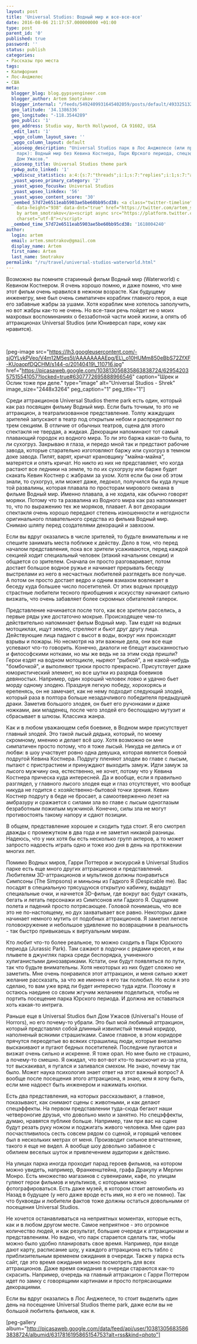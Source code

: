 ```yaml
---
layout: post
title: 'Universal Studios: Водный мир и все-все-все'
date: 2016-08-06 21:17:57.000000000 +01:00
type: post
parent_id: '0'
published: true
password: ''
status: publish
categories:
- Рассказы про места
tags:
- Калифорния
- Лос-Анджелес
- США
meta:
  blogger_blog: blog.gypsyengineer.com
  blogger_author: Artem Smotrakov
  blogger_internal: "/feeds/5492409931645402059/posts/default/4933251328967339149"
  geo_latitude: '34.1386336'
  geo_longitude: "-118.3544289"
  geo_public: '1'
  geo_address: Studio way, North Hollywood, CA 91602, USA
  _edit_last: '1'
  _wpgo_column_layout_save: ''
  _wpgo_column_layout: default
  _aioseop_description: "Universal Studios парк в Лос Анджелесе (или просто\r\nЮниверсал
    парк): Водный мир без Кевина Костнера, Парк Юрского периода, спецэффекты и бывший
    Дом Ужасов."
  _aioseop_title: Universal Studios theme park
  rp4wp_auto_linked: '1'
  _wpdiscuz_statistics: a:4:{s:7:"threads";i:1;s:7:"replies";i:1;s:7:"authors";i:2;s:14:"recent_authors";a:2:{i:0;O:8:"stdClass":3:{s:20:"comment_author_email";s:25:"artem.smotrakov@gmail.com";s:14:"comment_author";s:5:"artem";s:7:"user_id";s:1:"1";}i:1;O:8:"stdClass":3:{s:20:"comment_author_email";s:21:"m_savitskaya_@mail.ru";s:14:"comment_author";s:14:"Маришка";s:7:"user_id";s:1:"0";}}}
  _yoast_wpseo_primary_category: '2'
  _yoast_wpseo_focuskw: Universal Studios
  _yoast_wpseo_linkdex: '56'
  _yoast_wpseo_content_score: '30'
  _oembed_57d72e6511eab5903ae5be60bb95cd38: <a class="twitter-timeline" data-width="625"
    data-height="938" data-dnt="true" href="https://twitter.com/artem_smotrakov?ref_src=twsrc%5Etfw">Tweets
    by artem_smotrakov</a><script async src="https://platform.twitter.com/widgets.js"
    charset="utf-8"></script>
  _oembed_time_57d72e6511eab5903ae5be60bb95cd38: '1618004240'
author:
  login: artem
  email: artem.smotrakov@gmail.com
  display_name: Artem
  first_name: Artem
  last_name: Smotrakov
permalink: "/ru/travel/universal-studios-waterworld.html"
---
```

Возможно вы помните старинный фильм Водный мир (Waterworld) с Кевином Костнером. Я очень хорошо помню, и даже помню, что мне этот фильм очень нравился в нежном возрасте. Как будущему инженегру, мне был очень симпатичен кораблик главного героя, а еще его забавные жабры за ушами. Хотя кораблик мне хотелось заполучить, но вот жабры как-то не очень. Но все-таки речь пойдет не о моих махровых воспоминаниях о беззаботной части моей жизни, а опять об аттракционах Universal Studios (или Юниверсал парк, кому как нравится).

&nbsp;

[peg-image src="https://lh3.googleusercontent.com/-sjOYLykPVeo/V4m12M5es5I/AAAAAAAAEpg/EL\_o10HUMm850eBbS72ZfXF-KUoaopfDQCHM/s144-o/20140419\_110716.jpg" href="https://picasaweb.google.com/103813056835863838724/6295420357515541057?locked=true#6307772695888966546" caption="Шрек и Ослик тоже при деле." type="image" alt="Universal Studios - Shrek" image\_size="2448x3264" peg\_caption="1" peg\_title="1"]

<!--more-->

Среди аттракционов Universal Studios theme park есть один, который как раз посвящен фильму Водный мир. Если быть точным, то это не аттракцион, а театрализованное представление. Толпу жаждущих зрителей запускают в театр под открытым небом и распределяют по трем секциям. В отличие от обычных театров, сцена для этого спектакля не твердая, а жидкая. Декорации напоминают тот самый плавающий городок из водного мира. То ли это баржа какая-то была, то ли сухогруз. Закрываю я глаза, и передо мной так и предстают рабочие завода, которые старательно изготовляют баржу или сухогруз в темном доке завода. Пилят, варят, кричат крановщику "майна-майна", матерятся и опять кричат. Но никто из них не представляет, что когда растают все ледники на земле, то по их сухогрузу или барже будет скакать Кевин Костнер с жабрами за ухом. Хотя если бы они об этом знали, то сухогруз, или может даже, ледокол, получился бы куда лучше той развалины, которая плавала по просторам мирового океана в фильме Водный мир. Именно плавала, а не ходила, как обычно говорят моряки.&nbsp;Потому что та развалина из Водного мира как раз напоминает то, что по выражению тех же моряков, плавает. А вот декорации спектакля очень хорошо передают степень изношенности и негодности оригинального плавательного средства из фильма Водный мир. Снимаю шляпу перед создателями декораций и завхозом.

Если вы вдруг оказались в числе зрителей, то будьте внимательны и не спешите занимать места поближе к действу. Дело в том, что перед началом представления, пока все зрители усаживаются, перед каждой секцией ходит специальный человек (этакий начальник секции) и общается со зрителем. Сначала он просто разговаривает, потом достает большое водное ружье и начинает прерывать беседу выстрелами из него в несчастных любителей разглядеть все получше. А потом он просто достает ведро и одним взмахом вовлекает в беседу&nbsp;куда большее число посетителей. От этих водных процедур страстные любители тесного приобщения к искусству начинают сильно визжать, что очень забавляет более скромных обитателей галерок.

Представление начинается после того, как все зрители расселись, а первые ряды уже достаточно мокрые. Происходящее чем-то действительно напоминает фильм Водный мир. Там ездят на водных мотоциклах, ищут землю, стреляют и бьют друг другу лица. Действующие лица падают с высот в воды, вокруг них происходят взрывы и пожары. Но несмотря на эти важные дела, они все еще успевают что-то говорить. Конечно, диалоги не блещут изысканностью и философскими нотками, но мы же ведь не за этим сюда пришли? Герои ездят на водном мотоцикле, ныряют "рыбкой", а не какой-нибудь "бомбочкой",&nbsp;и выполняют трюки просто прекрасно. Присутствует даже юмористический элемент, но все шутки из разряда боевиков девяностых. Например, один хороший человек&nbsp;ловко и удачно бьет морду одному злодею. Празднуя легкую победу, хорохорясь и ерепенясь, он не замечает, как не нему подходит следующий злодей, который раза в полтора больше незадачливого победителя предыдущей драки. Заметив большого злодея, он бьет его ручонками и даже ножками, аки младенец, после чего злодей его беспощадно мутузит и сбрасывает в шлюзы. Классика жанра.

Как и в любом уважающем себя боевике, в Водном мире присутствует главный злодей. Это такой лысый дядька, который, по моему скромному, мнению и делает всё шоу. Хотя возможно он мне симпатичен просто потому, что я тоже лысый. Никуда не делись и от любви: в шоу участвует ровно одна девушка, которая является боевой подругой Кевина Костнера. Подругу пленяют злодеи во главе с лысым, пытают с пристрастием и принуждают&nbsp;выходить замуж. Идти замуж за лысого мужчину она, естественно, не хочет, потому что у Кевина Костнера прическа куда интересней. Да и вообще, если я правильно разглядел, у главного лысого злодея еще и глаз отсутствует, что вообще никуда не годится с хозяйственно-бытовой точки зрения. Кевин Костнер подругу в беде не бросает, а самоотверженно лезет на амбразуру и сражается с силами зла во главе с лысым одноглазым безработным пожилым мужчиной. Конечно, силы зла не могут противостоять такому напору и сдают позиции.

В общем, представление хорошее и сходить туда стоит. Я его смотрел дважды с промежутком в два года и не заметил никакой разницы. Надеюсь, что у них хотя бы есть несколько групп актеров, а то может запросто надоесть играть одно и тоже изо дня в день на протяжении многих лет.

Помимо Водных миров, Гарри Поттеров и экскурсий в Universal Studios парке есть еще много других аттракционов и представлений. Любителям 3D-аттракционов и мультиков должны понравиться Симпсоны (The Simpsons) и миньоны из Гадкого Я (Despicable me). Вас посадят в специальную трясущуюся открытую кабинку, выдадут специальные очки, и начнется 3D-фильм, где вокруг вас будут скакать, бегать и летать персонажи из Симпсонов или Гадкого Я. Ощущение полета и падений просто потрясающее. Головой понимаешь, что все это не по-настоящему, но дух захватывает все равно. Некоторых даже начинает немного мутить от подобных аттракционов. Я заметил легкое головокружение и небольшое удивление по&nbsp;возвращении в реальность - так быстро привыкаешь к виртуальным мирам.

Кто любит что-то более реальное, то&nbsp;можно сходить в Парк Юрского периода (Jurassic Park). Там сажают в лодочки с рядами кресел, и вы плывете в джунглях парка среди беспорядка, учиненного хулиганистыми динозавриками. Кстати, они будут появляться по пути, так что будьте внимательны. Хотя некоторых из них будет сложно не заметить. Мне очень понравился этот аттракцион, и меня сильно жжет желание рассказать, за что же именно я его так полюбил. Но если я это сделаю, то вам уже вряд ли будет интересно туда идти. Поэтому я остаюсь наедине со своим жгучим желанием поделиться, чтобы не портить посещение парка Юрского периода. И должна же оставаться хоть какая-то интрига.

Раньше еще в Universal Studios был Дом Ужасов (Universal's House of Horrors), но его почему-то убрали. Это был мой любимый аттракцион, который представлял собой длинный извилистый темный коридор, наполненый всякими страшилками. Самое главное, в этом коридоре прячутся переодетые во всяких страшилищ люди, которые внезапно выскакивают и пугают бедных посетителей. Последние пугаются и визжат очень сильно и искренне. Я тоже орал. Но мне было не страшно, а почему-то смешно. Я ожидал, что вот-вот кто-то выскочит из-за угла, тот выскакивал, я пугался и заливался смехом. Не знаю, почему так было. Может наука психология знает ответ на этот важный вопрос? А вообще после посещения этого аттракциона, я&nbsp;знаю, кем я хочу быть, если мне надоест быть инженером и нажимать кнопки.

Есть два представления, на которых рассказывают, а главное, показывают, как снимают сцены с животными, и как делают спецэффекты. На первом представлении туда-сюда бегают наши четвероногие друзья, что довольно мило и занятно. Но спецэффекты, думаю, нравятся публике больше. Например, там при вас на сцене будут резать руку ножом и поджигать живого человека. Мне один раз посчастливилось сесть совсем рядом со сценой, и горящий человек был в нескольких метрах от меня. Производит сильное впечатление, такого я еще не видел. А вообще шоу довольно забавное с обилием&nbsp;веселых&nbsp;шуток и привлечением аудитории к действию.

На улицах парка иногда проходит парад героев фильмов, на котором можно увидеть, например, Франкенштейна, графа Дракулу и Мерлин Монро. Есть множество магазинов с сувенирами, кафе, по улицам гуляют герои фильмов и мультиков, с которыми можно фотографироваться. Есть даже музей, в котором стоит автомобиль из Назад в будущее (у него даже вроде есть имя, но я его не помню). Так что буквоеды и любители фактов тоже должны остаться довольными от посещения Universal Studios.

Не хочется останавливаться&nbsp;на неприятных моментах, которые есть, как и в любом другом месте. Самое неприятное - это огромное количество людей, и как результат, большие очереди к аттракционам и представлениям. Но видно, что парк старается сделать так, чтобы можно было удобно планировать свое время. Например, при входе дают карту, расписание шоу, у каждого аттракциона есть табло с приблизительным временем ожидания в очереди. Также у парка есть сайт, где это время ожидания можно посмотреть для всех аттракционов. Даже время ожидания в очереди стараются как-то скрасить. Например, очередь на главный аттракцион с Гарри Поттером идет по замку с говорящими картинами и просто потрясающими декорациями.

Если вы вдруг оказались в Лос Анджелесе, то стоит выделить один день на посещение Universal Studios theme park, даже если вы не большой любитель фильмов, как я.

[peg-gallery album="http://picasaweb.google.com/data/feed/api/user/103813056835863838724/albumid/6317816195865154753?alt=rss&kind=photo"]

